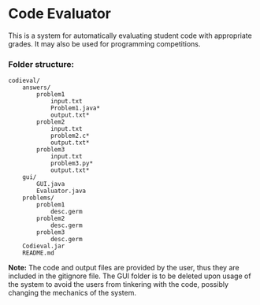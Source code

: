 Code Evaluator
==============

This is a system for automatically evaluating student code with appropriate grades. It may also be used for programming competitions.

### Folder structure:

	codieval/
		answers/
			problem1
				input.txt
				Problem1.java*
				output.txt*
			problem2
				input.txt
				problem2.c*
				output.txt*
			problem3
				input.txt
				problem3.py*
				output.txt*
		gui/
			GUI.java
			Evaluator.java
		problems/
			problem1
				desc.germ
			problem2
				desc.germ
			problem3
				desc.germ
		Codieval.jar
		README.md

__Note:__ The code and output files are provided by the user, thus they are included in the gitignore file. The GUI folder is to be deleted upon usage of the system to avoid the users from tinkering with the code, possibly changing the mechanics of the system.
